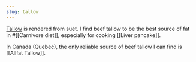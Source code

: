 ```yaml
---
slug: tallow
---
```


[Tallow](https://en.wikipedia.org/wiki/Tallow) is rendered from suet. I find beef tallow to be the best source of fat in #[[Carnivore diet]], especially for cooking [[Liver pancake]].

In Canada (Quebec), the only reliable source of beef tallow I can find is [[Allfat Tallow]].
